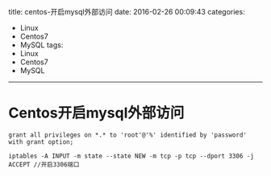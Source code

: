 title: centos-开启mysql外部访问
date: 2016-02-26 00:09:43
categories: 
- Linux
- Centos7
- MySQL
tags: 
- Linux
- Centos7
- MySQL
---
# Centos开启mysql外部访问

	grant all privileges on *.* to 'root'@'%' identified by 'password' with grant option;

	iptables -A INPUT -m state --state NEW -m tcp -p tcp --dport 3306 -j ACCEPT //开启3306端口



